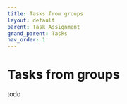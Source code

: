 ```yaml
---
title: Tasks from groups
layout: default
parent: Task Assignment
grand_parent: Tasks
nav_order: 1
---
```


# Tasks from groups


todo

